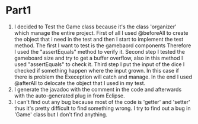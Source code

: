 # Part1

1. I decided to Test the Game class because it's the class 'organizer' which manage the entire project.
First of all I used @beforeAll to create the object that i need in the test and then I start to implement the test method. The first I want to test is the gamebaord components Therefore I used the "assertEquals" method to verify it.
Second step I tested the gameboard size and try to get a buffer overflow, also in this method I used "assertEquals" to check it.
Third step I put the input of the dice I checked if something happen where the input grown. In this case if there is problem the Exeception will catch and manage.
In the end I used @afterAll to delocate the object that I used in my test.
2. I generate the javadoc with the comment in the code and afterwards with the auto-generated plug in from Eclipse.
3. I can't find out any bug because most of the code is 'getter' and 'setter' thus it's pretty difficult to find something wrong. I try to find out a bug in 'Game' class but I don't find anything.
